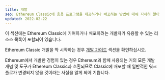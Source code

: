 ```yaml
---
title: 개발
seo: Ethereum Classic에 응용 프로그램을 제공하거나 배포하는 방법에 대해 자세히 알아보려는 개발자를 위한 리소스 모음입니다.
updated: 2022-02-22
---
```


이 섹션에는 Ethereum Classic에 기여하거나 배포하려는 개발자가 유용할 수 있는 리소스 목록이 포함되어 있습니다.

Ethereum Classic 개발을 막 시작하는 경우 [개발 가이드](/guides/development) 섹션을 확인하십시오.

Ethereum에서 개발한 경험이 있는 경우 Ethereum과 함께 사용되는 거의 모든 개발 개념 및 도구가 Ethereum Classic과 호환되므로 Classic에 배포할 때 일반적인 워크플로가 변경되지 않을 것이라는 사실을 알게 되어 기쁩니다.
